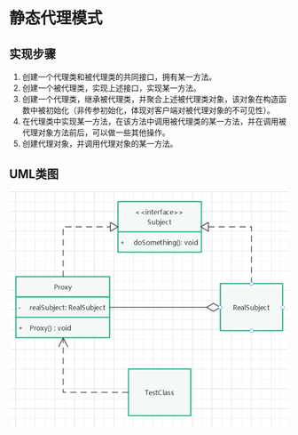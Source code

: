 # 静态代理模式

## 实现步骤

1. 创建一个代理类和被代理类的共同接口，拥有某一方法。
2. 创建一个被代理类，实现上述接口，实现某一方法。
3. 创建一个代理类，继承被代理类，并聚合上述被代理类对象，该对象在构造函数中被初始化（非传参初始化，体现对客户端对被代理对象的不可见性）。
4. 在代理类中实现某一方法，在该方法中调用被代理类的某一方法，并在调用被代理对象方法前后，可以做一些其他操作。
5. 创建代理对象，并调用代理对象的某一方法。

## UML类图

![.png](./assets/静态代理.png)
